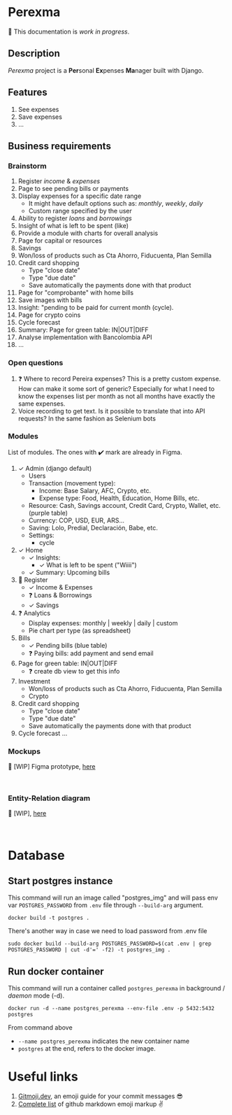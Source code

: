# Perexma
:construction: This documentation is _work in progress_.

## Description
_Perexma_ project is a **Per**sonal **Ex**penses **Ma**nager built with Django.

## Features
1. See expenses
1. Save expenses
1. ...

## Business requirements
### Brainstorm
1. Register _income_ & _expenses_
1. Page to see pending bills or payments
1. Display expenses for a specific date range
    - It might have default options such as: _monthly_, _weekly_, _daily_
    - Custom range specified by the user
1. Ability to register _loans_ and _borrowings_
1. Insight of what is left to be spent (like)
1. Provide a module with charts for overall analysis
1. Page for capital or resources
1. Savings
1. Won/loss of products such as Cta Ahorro, Fiducuenta, Plan Semilla
1. Credit card shopping
    - Type "close date"
    - Type "due date"
    - Save automatically the payments done with that product
1. Page for "comprobante" with home bills
1. Save images with bills
1. Insight: "pending to be paid for current month (cycle).
1. Page for crypto coins
1. Cycle forecast
1. Summary: Page for green table: IN|OUT|DIFF
1. Analyse implementation with Bancolombia API
1. ...


### Open questions
1. :question: Where to record Pereira expenses? This is a pretty custom expense. How can make it some sort of generic? Especially for what I need to know the expenses list per month as not all months have exactly the same expenses.
1. Voice recording to get text. Is it possible to translate that into API requests? In the same fashion as Selenium bots

### Modules
List of modules. The ones with :heavy_check_mark: mark are already in Figma.
1. ✓ Admin (django default)
    + Users
    + Transaction (movement type):
        - Income: Base Salary, AFC, Crypto, etc.
        - Expense type: Food, Health, Education, Home Bills, etc. 
    + Resource: Cash, Savings account, Credit Card, Crypto, Wallet, etc. (purple table)
    + Currency: COP, USD, EUR, ARS...
    - Saving: Lolo, Predial, Declaración, Babe, etc.
    + Settings:
        - cycle
1. ✓ Home
    + ✓ Insights: 
        - ✓ What is left to be spent ("Wiiii")
    + ✓ Summary: Upcoming bills
1. :wrench: Register
    + ✓ Income & Expenses
    + :question: Loans & Borrowings
    + ✓ Savings
1. :question: Analytics
    + Display expenses: monthly | weekly | daily | custom
    + Pie chart per type (as spreadsheet)
1. Bills
    + ✓ Pending bills (blue table)
    + :question: Paying bills: add payment and send email
1. Page for green table: IN|OUT|DIFF
    + :question: create db view to get this info
1. Investment
    + Won/loss of products such as Cta Ahorro, Fiducuenta, Plan Semilla
    + Crypto
1. Credit card shopping
    - Type "close date"
    - Type "due date"
    - Save automatically the payments done with that product
1. Cycle forecast
...

### Mockups
:art: [WIP] Figma prototype, [here](https://www.figma.com/proto/jpNcJYN0gp24hvZocYYDtg/Perexma?node-id=3-4&scaling=scale-down&page-id=0%3A1)

<br>

### Entity-Relation diagram
:art: [WIP], [here](https://lucid.app/lucidchart/360d6741-911d-4a84-b0be-ecbaf6025a53/edit?viewport_loc=569%2C340%2C1696%2C840%2C0_0&invitationId=inv_092a0e6b-3605-4f66-b7a1-b117aba9af66)


<br>

# Database
## Start postgres instance

This command will run an image called "postgres_img" and will pass env var `POSTGRES_PASSWORD` from `.env` file through `--build-arg` argument.
```
docker build -t postgres .

```

There's another way in case we need to load password from .env file
```
sudo docker build --build-arg POSTGRES_PASSWORD=$(cat .env | grep POSTGRES_PASSWORD | cut -d'=' -f2) -t postgres_img .
```

## Run docker container

This command will run a container called `postgres_perexma` in background / _daemon_ mode (-d). 
```
docker run -d --name postgres_perexma --env-file .env -p 5432:5432 postgres
```
From command above
- `--name postgres_perexma` indicates the new container name
- `postgres` at the end, refers to the docker image.


# Useful links
1. [Gitmoji.dev](https://gitmoji.dev/), an emoji guide for your commit messages :sunglasses:
2. [Complete list](https://gist.github.com/rxaviers/7360908) of github markdown emoji markup :v:
